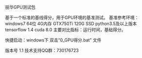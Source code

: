 丽华GPU测试包

基于一个标准的基线得分，用于GPU环境的基准测试。
基准参考环境：windows7 64位 4G内存 GTX750Ti 120G SSD python3.5及以上版本 tensorflow 1.4 cuda 8.0
主要对比指标：运行时间，基础得分。

快捷启动：windows下 双击“0_GPU得分.bat” 文件  

版本号 1.1
技术支持QQ群：730176723